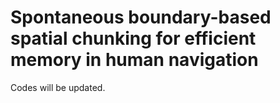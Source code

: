 # Spontaneous boundary-based spatial chunking for efficient memory in human navigation

Codes will be updated.
